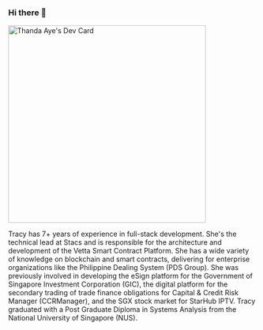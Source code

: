### Hi there 👋

<a href="https://app.daily.dev/thandaaye"><img src="https://api.daily.dev/devcards/c07bcfccc6c442d5a01b730a544edba2.png?r=ohl" width="400" alt="Thanda Aye's Dev Card"/></a>

Tracy has 7+ years of experience in full-stack development. She's the technical lead at Stacs and is responsible for the architecture and development of the Vetta Smart Contract Platform. She has a wide variety of knowledge on blockchain and smart contracts, delivering for enterprise organizations like the Philippine Dealing System (PDS Group). She was previously involved in developing the eSign platform for the Government of Singapore Investment Corporation (GIC), the digital platform for the secondary trading of trade finance obligations for Capital & Credit Risk Manager (CCRManager), and the SGX stock market for StarHub IPTV. Tracy graduated with a Post Graduate Diploma in Systems Analysis from the National University of Singapore (NUS).

<!--
**ThandaAye/ThandaAye** is a ✨ _special_ ✨ repository because its `README.md` (this file) appears on your GitHub profile.

Here are some ideas to get you started:

- 🔭 I’m currently working on ...
- 🌱 I’m currently learning ...
- 👯 I’m looking to collaborate on ...
- 🤔 I’m looking for help with ...
- 💬 Ask me about ...
- 📫 How to reach me: ...
- 😄 Pronouns: ...
- ⚡ Fun fact: ...
-->
